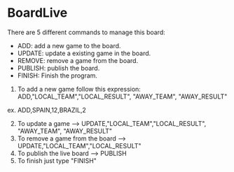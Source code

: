 # BoardLive

There are 5 different commands to manage this board:

  - ADD: add a new game to the board.
  - UPDATE: update a existing game in the board.
  - REMOVE: remove a game from the board.
  - PUBLISH: publish the board.
  - FINISH: Finish the program.


1. To add a new game follow this expression: ADD,"LOCAL_TEAM","LOCAL_RESULT", "AWAY_TEAM", "AWAY_RESULT"

ex. ADD,SPAIN,12,BRAZIL,2

2. To update a game --> UPDATE,"LOCAL_TEAM","LOCAL_RESULT", "AWAY_TEAM", "AWAY_RESULT"
3. To remove a game from the board --> UPDATE,"LOCAL_TEAM","LOCAL_RESULT"
4. To publish the live board --> PUBLISH
5. To finish just type "FINISH"
